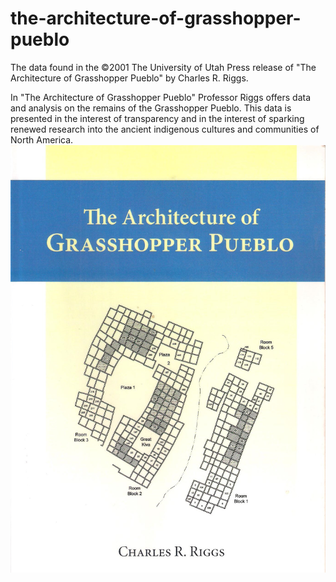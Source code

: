 # the-architecture-of-grasshopper-pueblo
The data found in the ©2001 The University of Utah Press release of "The Architecture of Grasshopper Pueblo" by Charles R. Riggs.

In "The Architecture of Grasshopper Pueblo" Professor Riggs offers data and analysis on the remains of the Grasshopper Pueblo.  This data is presented in the interest of transparency and in the interest of sparking renewed research into the ancient indigenous cultures and communities of North America.
![](images/The%20Architecture%20of%20Grasshopper%20Pueblo%20(cover).jpg)
